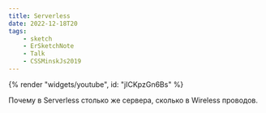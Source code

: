 ```yaml
---
title: Serverless
date: 2022-12-18T20
tags:
    - sketch
    - ErSketchNote
    - Talk
    - CSSMinskJs2019
---
```


{% render "widgets/youtube",  id: "jICKpzGn6Bs" %}

Почему в Serverless столько же сервера, сколько в Wireless проводов.
